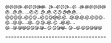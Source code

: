@@@@..@@@@@...@...@@@...@...@.@@@@@
@...@.@......@.@..@..@..@@.@@.@....
@@@@..@@@...@@@@@.@...@.@.@.@.@@@..
@...@.@.....@...@.@..@..@...@.@....
@...@.@@@@@.@...@.@@@...@...@.@@@@@

===================================
